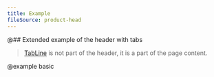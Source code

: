 ```yaml
---
title: Example
fileSource: product-head
---
```


@## Extended example of the header with tabs

> [TabLine](/components/tab-line/) is not part of the header, it is a part of the page content.

@example basic

